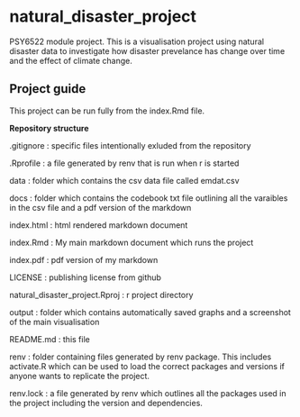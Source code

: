 # natural_disaster_project
PSY6522 module project. This is a visualisation project using natural disaster data to investigate how disaster prevelance has change over time and the effect of climate change.

## Project guide
This project can be run fully from the index.Rmd file.

**Repository structure**

.gitignore : specific files intentionally exluded from the repository

.Rprofile : a file generated by renv that is run when r is started

data : folder which contains the csv data file called emdat.csv

docs : folder which contains the codebook txt file outlining all the varaibles in the csv file and a pdf version of the markdown

index.html : html rendered markdown document

index.Rmd : My main markdown document which runs the project

index.pdf : pdf version of my markdown

LICENSE : publishing license from github

natural_disaster_project.Rproj : r project directory

output : folder which contains automatically saved graphs and a screenshot of the main visualisation 

README.md : this file

renv : folder containing files generated by renv package. This includes activate.R which can be used to load the correct packages and versions if anyone wants to replicate the project. 

renv.lock : a file generated by renv which outlines all the packages used in the project including the version and dependencies.
